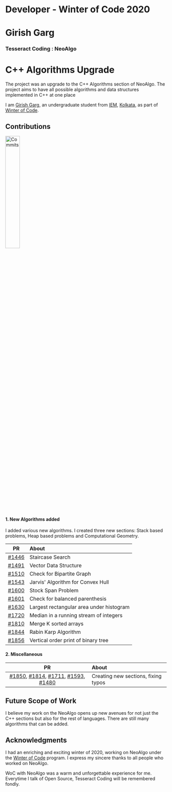 
# Developer - Winter of Code 2020
# Girish Garg
### Tesseract Coding : NeoAlgo

# C++ Algorithms Upgrade

The project was an upgrade to the C++ Algorithms section of NeoAlgo. The project aims to have all possible algorithms and data structures implemented in C++ at one place

I am [Girish Garg](https://github.com/gargVader), an undergraduate student from [IEM](https://iem.edu.in/), [Kolkata](https://en.wikipedia.org/wiki/Kolkata), as part of [Winter of Code](https://winterofcode.com/). 

## Contributions

[<img width="30%" height="30%" src="https://i.ibb.co/FXW5xzj/Screenshot-9.png" alt="Commits" />](https://github.com/TesseractCoding/NeoAlgo/commits?author=gargVader) 

#### 1. New Algorithms added

I added various new algorithms. I created three new sections: Stack based problems, Heap based problems and Computational Geometry.

|PR |  About |
|:--:|:-|
| [#1446](https://github.com/TesseractCoding/NeoAlgo/pull/1446)  | Staircase Search  |
| [#1491](https://github.com/TesseractCoding/NeoAlgo/pull/1491)  | Vector Data Structure  |
| [#1510](https://github.com/TesseractCoding/NeoAlgo/pull/1510)  | Check for Bipartite Graph  |
| [#1543](https://github.com/TesseractCoding/NeoAlgo/pull/1543)  | Jarvis' Algorithm for Convex Hull  |
| [#1600](https://github.com/TesseractCoding/NeoAlgo/pull/1600)  | Stock Span Problem  |
| [#1601](https://github.com/TesseractCoding/NeoAlgo/pull/1601) | Check for balanced parenthesis |
| [#1630](https://github.com/TesseractCoding/NeoAlgo/pull/1630)  | Largest rectangular area under histogram  |
|[#1720](https://github.com/TesseractCoding/NeoAlgo/pull/1720) | Median in a running stream of integers |
|[#1810](https://github.com/TesseractCoding/NeoAlgo/pull/1810) | Merge K sorted arrays |
|[#1844](https://github.com/TesseractCoding/NeoAlgo/pull/1844) | Rabin Karp Algorithm|
|[#1856](https://github.com/TesseractCoding/NeoAlgo/pull/1856) | Vertical order print of binary tree |

#### 2. Miscellaneous

|PR |  About |
|:--:|:-|
|[#1850](https://github.com/TesseractCoding/NeoAlgo/pull/1850), [#1814](https://github.com/TesseractCoding/NeoAlgo/pull/1814), [#1711](https://github.com/TesseractCoding/NeoAlgo/pull/1711), [#1593](https://github.com/TesseractCoding/NeoAlgo/pull/1593), [#1480](https://github.com/TesseractCoding/NeoAlgo/pull/1480)  | Creating new sections, fixing typos  | 

## Future Scope of Work

I believe my work on the NeoAlgo opens up new avenues for not just the C++ sections but also for the rest of languages. There are still many algorithms that can be added.

## Acknowledgments

I had an enriching and exciting winter of 2020, working on NeoAlgo under the [Winter of Code](https://winterofcode.com/) program. I express my sincere thanks to all people who worked on NeoAlgo.

WoC with NeoAlgo was a warm and unforgettable experience for me. Everytime I talk of Open Source, Tesseract Coding will be remembered fondly.
